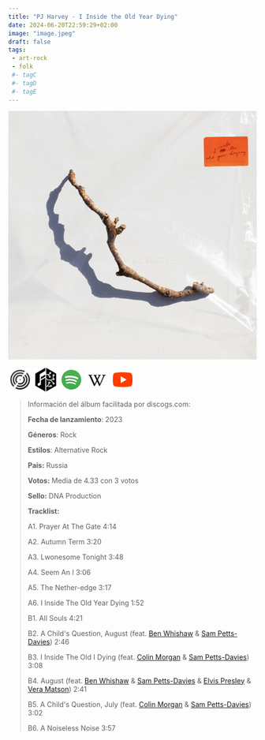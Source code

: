 ```yaml
---
title: "PJ Harvey - I Inside the Old Year Dying"
date: 2024-06-20T22:59:29+02:00
image: "image.jpeg"
draft: false
tags:
 - art-rock
 - folk
 #- tagC
 #- tagD
 #- tagE
---
```

![cover](image.jpeg (PJ-Harvey - I-Inside-the-Old-Year-Dying))
 
[![discogs](../links/svg/discogs.png (discogs))](https://www.discogs.com/master/3159660)
[![musicbrainz](../links/svg/musicbrainz.png (musicbrainz))](https://musicbrainz.org/release/5daaed98-21a3-4bed-9674-c3df2954be72)
[![spotify](../links/svg/spotify.png (putify))](https://open.spotify.com/album/2ik9ifrDdzxRsJU9fy9TFc)
[![wikipedia](../links/svg/wikipedia.png (wikipedia))](error)
[![youtube](../links/svg/youtube.png (youtube))](https://www.youtube.com/playlist?list=PLiN-7mukU_RH7QeF1sJVZpUqqr1dhq4EY)
 
<!-- [![bandcamp](../links/svg/bandcamp.png (bandcamp))]() -->
<!-- [![lastfm](../links/svg/lastfm.png (lastfm))]() -->
 
> Información del álbum facilitada por discogs.com:
> 
> **Fecha de lanzamiento**: 2023
> 
> **Géneros**: Rock
> 
> **Estilos**: Alternative Rock
> 
> **Pais:** Russia
> 
> **Votos:** Media de 4.33 con 3 votos
> 
> **Sello:** DNA Production
> 
> 
> 
> **Tracklist:**
> 
>   A1. Prayer At The Gate    4:14
> 
>   A2. Autumn Term    3:20
> 
>   A3. Lwonesome Tonight    3:48
> 
>   A4. Seem An I    3:06
> 
>   A5. The Nether-edge    3:17
> 
>   A6. I Inside The Old Year Dying    1:52
> 
>   B1. All Souls    4:21
> 
>   B2. A Child's Question, August 
> (feat. [Ben Whishaw](https://www.discogs.com/artist/4077423 'English actor, born 14 October 1980 in...') & [Sam Petts-Davies](https://www.discogs.com/artist/3825054 'producer, recording & mix engineer'))   2:46
> 
>   B3. I Inside The Old I Dying 
> (feat. [Colin Morgan](https://www.discogs.com/artist/6613648 '(born 1 January 1986) is an actor...') & [Sam Petts-Davies](https://www.discogs.com/artist/3825054 'producer, recording & mix engineer'))   3:08
> 
>   B4. August 
> (feat. [Ben Whishaw](https://www.discogs.com/artist/4077423 'English actor, born 14 October 1980 in...') & [Sam Petts-Davies](https://www.discogs.com/artist/3825054 'producer, recording & mix engineer') & [Elvis Presley](https://www.discogs.com/artist/27518 'US singer. Born: 8 January 1935 in...') & [Vera Matson](https://www.discogs.com/artist/636369 'Vera Matson was the maiden name of...'))   2:41
> 
>   B5. A Child's Question, July 
> (feat. [Colin Morgan](https://www.discogs.com/artist/6613648 '(born 1 January 1986) is an actor...') & [Sam Petts-Davies](https://www.discogs.com/artist/3825054 'producer, recording & mix engineer'))   3:02
> 
>   B6. A Noiseless Noise    3:57
> 
